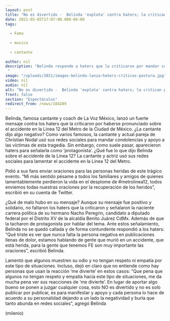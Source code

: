 ```yaml
---
layout: post
title: "No es divertido -  Belinda 'explota' contra haters; la critican por hablar de la tragedia de la Línea 12"
date: 2021-05-05T17:07:00.000-06:00
tags:
  
  - Fama
  
  - musica
  
  - cantante
  
author: nil
description: "Belinda responde a haters que la criticaron por mandar condolencia a las víctimas de la tragedia de la Línea 12 del Metro de la Ciudad de México.  "
image: "/uploads/2021/images-belinda-lanza-haters-criticas-postura.jpg"
video: nil
audio: nil
alt: "No es divertido -  Belinda 'explota' contra haters; la critican por hablar de la tragedia de la Línea 12"
front: false
section: "Espectáculos"
redirect_from: /news/184289
---
```


Belinda, famosa cantante y coach de La Voz México, lanzó un fuerte mensaje contra los haters que la criticaron por haberse pronunciado sobre el accidente en la Línea 12 del Metro de la Ciudad de México. ¿La cantante dijo algo negativo? Como varios famosos, la cantante y actual pareja de Christian Nodal usó sus redes sociales para mandar condolencias y apoyo a las víctimas de esta tragedia. Sin embargo, como suele pasar, aparecieron haters para señalarla como ‘protagonista’. ¿Qué fue lo que dijo Belinda sobre el accidente de la Línea 12? La cantante y actriz usó sus redes sociales para lamentar el accidente en la Línea 12 del Metro.

Pidió a sus fans enviar oraciones para las personas heridas de este trágico evento. “Mi más sentido pésame a todos los familiares y amigos de quienes lamentablemente perdieron la vida en el desplome de #metrolinea12, todos enviemos todas nuestras oraciones por la recuperación de los heridos”, escribió en su cuenta de Twitter. 

¿Qué de malo hubo en su mensaje? Aunque su mensaje fue positivo y solidario, no faltaron los haters que la criticaron y señalaron la naciente carrera política de su hermano Nacho Peregrin, candidato a diputado federal por el Distrito XV de la alcaldía Benito Juárez CdMx. Además de que la tacharon de protagonista por hablar del tema. Ante estos señalamiento, Belinda no se quedó callada y de forma contundente respondió a los haters: “Qué triste es ver que nunca falta la persona negativa en publicaciones llenas de dolor, estamos hablando de gente que murió en un accidente, que está herida, para la gente que tenemos FE son muy importante las oraciones”, escribió Belinda. 

Lamentó que algunos muestren su odio y no tengan respeto ni empatía por este tipo de situaciones. Incluso, dejó en claro que no entiende como hay personas que usan la reacción ‘me divierte’ en estos casos: “Que pena que algunos no tengan respeto y empatía hacia este tipo de situaciones, me da mucha pena ver sus reacciones de ‘me divierte’. En lugar de aportar algo bueno se ponen a juzgar cualquier cosa, esto NO es divertido y no es solo publicar por publicar, es para manifestar y apoyo y cada persona lo hace de acuerdo a su personalidad dejando a un lado la negatividad y burla que tanto abunda en redes sociales”, agregó Belinda 

(milenio)